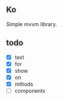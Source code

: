## Ko
Simple mvvm library.
## todo
- [x] text
- [x] for
- [x] show
- [x] on
- [x] mthods
- [ ] components
